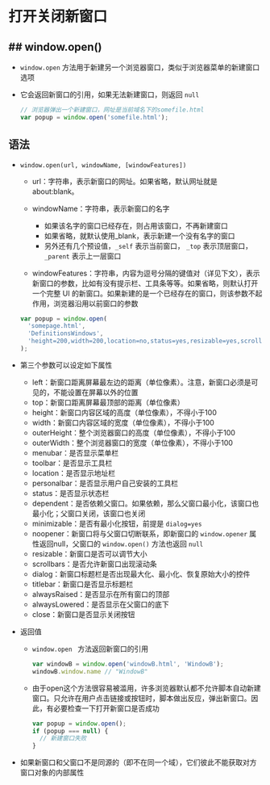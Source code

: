 # 打开关闭新窗口

## ## window.open()

+ `window.open` 方法用于新建另一个浏览器窗口，类似于浏览器菜单的新建窗口选项
+ 它会返回新窗口的引用，如果无法新建窗口，则返回 `null`

  ```js
  // 浏览器弹出一个新建窗口，网址是当前域名下的somefile.html
  var popup = window.open('somefile.html');
  ```

## 语法

+ `window.open(url, windowName, [windowFeatures])`

  + url：字符串，表示新窗口的网址。如果省略，默认网址就是about:blank。
  + windowName：字符串，表示新窗口的名字

    + 如果该名字的窗口已经存在，则占用该窗口，不再新建窗口
    + 如果省略，就默认使用_blank，表示新建一个没有名字的窗口
    + 另外还有几个预设值，`_self` 表示当前窗口， `_top` 表示顶层窗口，`_parent` 表示上一层窗口

  + windowFeatures：字符串，内容为逗号分隔的键值对（详见下文），表示新窗口的参数，比如有没有提示栏、工具条等等。如果省略，则默认打开一个完整 UI 的新窗口。如果新建的是一个已经存在的窗口，则该参数不起作用，浏览器沿用以前窗口的参数

  ```js
  var popup = window.open(
    'somepage.html',
    'DefinitionsWindows',
    'height=200,width=200,location=no,status=yes,resizable=yes,scrollbars=yes'
  );
  ```

+ 第三个参数可以设定如下属性

  + left：新窗口距离屏幕最左边的距离（单位像素）。注意，新窗口必须是可见的，不能设置在屏幕以外的位置
  + top：新窗口距离屏幕最顶部的距离（单位像素）
  + height：新窗口内容区域的高度（单位像素），不得小于100
  + width：新窗口内容区域的宽度（单位像素），不得小于100
  + outerHeight：整个浏览器窗口的高度（单位像素），不得小于100
  + outerWidth：整个浏览器窗口的宽度（单位像素），不得小于100
  + menubar：是否显示菜单栏
  + toolbar：是否显示工具栏
  + location：是否显示地址栏
  + personalbar：是否显示用户自己安装的工具栏
  + status：是否显示状态栏
  + dependent：是否依赖父窗口。如果依赖，那么父窗口最小化，该窗口也最小化；父窗口关闭，该窗口也关闭
  + minimizable：是否有最小化按钮，前提是 `dialog=yes`
  + noopener：新窗口将与父窗口切断联系，即新窗口的 `window.opener` 属性返回null，父窗口的 `window.open()` 方法也返回 `null`
  + resizable：新窗口是否可以调节大小
  + scrollbars：是否允许新窗口出现滚动条
  + dialog：新窗口标题栏是否出现最大化、最小化、恢复原始大小的控件
  + titlebar：新窗口是否显示标题栏
  + alwaysRaised：是否显示在所有窗口的顶部
  + alwaysLowered：是否显示在父窗口的底下
  + close：新窗口是否显示关闭按钮

+ 返回值

  + `window.open ` 方法返回新窗口的引用

    ```js
    var windowB = window.open('windowB.html', 'WindowB');
    windowB.window.name // "WindowB"
    ```

  + 由于open这个方法很容易被滥用，许多浏览器默认都不允许脚本自动新建窗口。只允许在用户点击链接或按钮时，脚本做出反应，弹出新窗口。因此，有必要检查一下打开新窗口是否成功

    ```js
    var popup = window.open();
    if (popup === null) {
      // 新建窗口失败
    }
    ```

+ 如果新窗口和父窗口不是同源的（即不在同一个域），它们彼此不能获取对方窗口对象的内部属性
